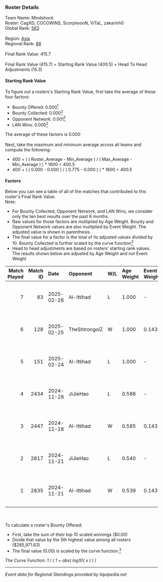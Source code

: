 ### Roster Details<br />
Team Name: Mindshock<br />
Roster: CagXD, COCOWINS, ScorpiioooN, ViTaL, zakarinh0<br />
Global Rank: [563](../../standings_global_2025_02_28.md)<br />
<br />
Region: [Asia]( ../../standings_asia_2025_02_28.md)<br />
Regional Rank: [88]( ../../standings_asia_2025_02_28.md)<br />
<br />
Final Rank Value:  415.7<br />
<br />
Final Rank Value (415.7) = Starting Rank Value (400.5) + Head To Head Adjustments (15.3)<br />

#### Starting Rank Value<br />
To figure out a rosters's Starting Rank Value, first take the average of these four factors:<br />
- Bounty Offered: 0.000[<sup>1</sup>](#table2)
- Bounty Collected: 0.000[<sup>2</sup>](#table1)
- Opponent Network: 0.001[<sup>2</sup>](#table1)
- LAN Wins: 0.000[<sup>2</sup>](#table1)

The average of these factors is 0.000<br />
<br />
Next, take the maximum and minimum average across all teams and compute the following:<br />
- 400 + ( ( Roster_Average - Min_Average ) / ( Max_Average - Min_Average ) ) * 1600 = 400.5
- 400 + ( ( 0.000 - 0.000 ) / ( 0.775 - 0.000 ) ) * 1600 = 400.5


#### Factors<br />
Below you can see a table of all of the matches that contributed to this roster's Final Rank Value.<br />
Note:<br />

- For Bounty Collected, Opponent Network, and LAN Wins, we consider only the ten best results over the past 6 months.
- Raw values for those factors are multiplied by Age Weight. Bounty and Opponent Network values are also multiplied by Event Weight. The adjusted value is shown in parenthesis.
- The final value for a factor is the total of its adjusted values divided by 10. Bounty Collected is further scaled by the curve function[<sup>3</sup>](#curveFunction)
- Head to head adjustments are based on rosters' starting rank values. The results shown below are adjusted by Age Weight and not Event Weight
<span id="table1"></span><br />


| Match Played | Match ID | Date       | Opponent      | W/L | Age Weight | Event Weight | Bounty Collected | Opponent Network | LAN Wins  | H2H Adj. | Roster                                         |
| -: | -: | :- | :- | :- | :- | :- | :- | :- | :- | -: | :- |
|            7 |       83 | 2025-02-26 | Al-Ittihad    | L   | 1.000      | -            | -                | -                | -         |    -5.19 | CagXD, COCOWINS, ScorpiioooN, ViTaL, zakarinh0 |
|            6 |      128 | 2025-02-25 | TheShtrongolZ | W   | 1.000      | 0.143        | 0.000 (0.000)    | 0.000 (0.000)    | 0 (0.000) |    14.56 | CagXD, COCOWINS, ScorpiioooN, ViTaL, zakarinh0 |
|            5 |      151 | 2025-02-24 | Al-Ittihad    | L   | 1.000      | -            | -                | -                | -         |    -4.67 | CagXD, COCOWINS, ScorpiioooN, ViTaL, zakarinh0 |
|            4 |     2434 | 2024-11-28 | JiJieHao      | L   | 0.586      | -            | -                | -                | -         |    -3.66 | 7kick, CagXD, NAKO, ViTaL, zakarinh0           |
|            3 |     2447 | 2024-11-28 | Al-Ittihad    | W   | 0.585      | 0.143        | 0.000 (0.000)    | 0.055 (0.005)    | 0 (0.000) |     9.18 | 7kick, CagXD, NAKO, ViTaL, zakarinh0           |
|            2 |     2817 | 2024-11-21 | JiJieHao      | L   | 0.540      | -            | -                | -                | -         |    -3.34 | 7kick, CagXD, NAKO, ViTaL, zakarinh0           |
|            1 |     2835 | 2024-11-21 | Al-Ittihad    | W   | 0.539      | 0.143        | 0.000 (0.000)    | 0.055 (0.004)    | 0 (0.000) |     8.37 | 7kick, CagXD, NAKO, ViTaL, zakarinh0           |

<br />
<span id="table2"></span><br />
To calculate a roster's Bounty Offered:<br />

- First, take the sum of their top 10 scaled winnings ($0.00)
- Divide that value by the 5th highest value among all rosters ($285,971.63)
- The final value (0.00) is scaled by the curve function.[<sup>3</sup>](#curveFunction)

<span id="curveFunction"></span>_The Curve Function: 1 / ( 1 + abs( log10( x ) ) )_<br />

---
_Event data for Regional Standings provided by liquipedia.net_<br />
